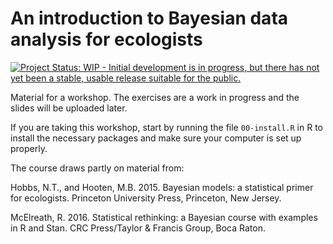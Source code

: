 # An introduction to Bayesian data analysis for ecologists 

[![Project Status: WIP - Initial development is in progress, but there has not yet been a stable, usable release suitable for the public.](http://www.repostatus.org/badges/latest/wip.svg)](http://www.repostatus.org/#wip)

Material for a workshop. The exercises are a work in progress and the slides will be uploaded later.

If you are taking this workshop, start by running the file `00-install.R` in R to install the necessary packages and make sure your computer is set up properly.

The course draws partly on material from:

Hobbs, N.T., and Hooten, M.B. 2015. Bayesian models: a statistical primer for ecologists. Princeton University Press, Princeton, New Jersey.

McElreath, R. 2016. Statistical rethinking: a Bayesian course with examples in R and Stan. CRC Press/Taylor & Francis Group, Boca Raton.
